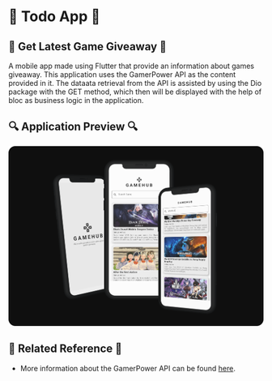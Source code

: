 # 📱 Todo App 📱

## 🎁 Get Latest Game Giveaway 🎁
A mobile app made using Flutter that provide an information about games giveaway. 
This application uses the GamerPower API as the content provided in it. The dataata retrieval 
from the API is assisted by using the Dio package with the GET method, which then will be 
displayed with the help of bloc as business logic in the application.

## 🔍 Application Preview 🔍
![App Screenshot](assets/images/gamehub-thumbnail.png)

## 📄 Related Reference 📄
- More information about the GamerPower API can be found [here](https://www.gamerpower.com/api-read).
